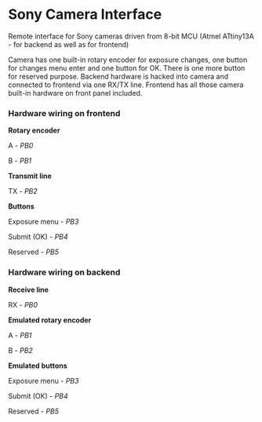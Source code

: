 # Sony Camera Interface
Remote interface for Sony cameras driven from 8-bit MCU (Atmel ATtiny13A - for backend as well as for frontend)

Camera has one built-in rotary encoder for exposure changes, one button for changes menu enter and one button for OK. There is one more button for reserved purpose.
Backend hardware is hacked into camera and connected to frontend via one RX/TX line. Frontend has all those camera built-in hardware on front panel included. 

### Hardware wiring on frontend

**Rotary encoder**

A - *PB0*

B - *PB1*

**Transmit line**

TX - *PB2*

**Buttons**

Exposure menu - *PB3*

Submit (OK) - *PB4*

Reserved - *PB5*

### Hardware wiring on backend

**Receive line**

RX - *PB0*

**Emulated rotary encoder**

A - *PB1*

B - *PB2*

**Emulated buttons**

Exposure menu - *PB3*

Submit (OK) - *PB4*

Reserved - *PB5*
